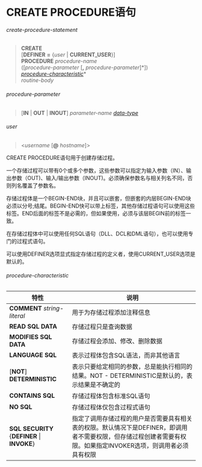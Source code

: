 # CREATE PROCEDURE语句

###### create-procedure-statement
> **CREATE**  
[**DEFINER** **=** {*user* | **CURRENT_USER**}]  
**PROCEDURE** *procedure-name*  
([*procedure-parameter* [**,** *procedure-parameter*]\*])  
*[procedure-characteristic](#procedure-characteristic)*\*  
*routine-body*

###### procedure-parameter
> [**IN** | **OUT** | **INOUT**] *parameter-name* *[data-type](../datatype)*

###### user
> <*username* [**@** *hostname*]>

CREATE PROCEDURE语句用于创建存储过程。

一个存储过程可以带有0个或多个参数，这些参数可以指定为输入参数（IN）、输出参数（OUT)、输入/输出参数（INOUT)。必须确保参数名与相关列名不同，否则列名覆盖了参数名。

存储过程体是一个BEGIN-END块，并且可以嵌套，但嵌套的内层BEGIN-END块必须以分号;结尾。BEGIN-END快可以带上标签，其他存储过程语句可以使用这些标签。END后面的标签不是必需的，但如果使用，必须与该层BEGIN前的标签一致。

在存储过程体中可以使用任何SQL语句（DLL、DCL和DML语句），也可以使用专门的过程式语句。

可以使用DEFINER选项显式指定存储过程的定义者，使用CURRENT_USER选项是默认的。

###### procedure-characteristic
| 特性 | 说明 |
|---|---|
| **COMMENT** *string-literal* | 用于为存储过程添加注释信息 |
| **READ SQL DATA** | 存储过程只是查询数据 |
| **MODIFIES SQL DATA** | 存储过程会添加、修改、删除数据 |
| **LANGUAGE SQL** | 表示过程体包含SQL语法，而非其他语言 |
| [**NOT**] **DETERMINISTIC** | 表示只要给定相同的参数，总是能执行相同的结果。NOT - DETERMINISTIC是默认的，表示结果是不确定的 |
| **CONTAINS SQL** | 存储过程体包含标准SQL语句 |
| **NO SQL** | 存储过程体仅包含过程式语句 |
| **SQL SECURITY** {**DEFINER** \| **INVOKE**} | 指定了调用存储过程的用户是否需要具有相关表的权限。默认情况下是DEFINER，即调用者不需要权限，但存储过程创建者需要有权限。如果指定INVOKER选项，则调用者必须具有权限 |